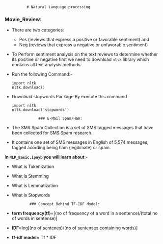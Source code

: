               # Natural Language processing
### Movie_Review:
- There are two categories:
  - Pos (reviews that express a positive or favorable sentiment) and
  - Neg (reviews that express a negative or unfavorable sentiment)
- To Perform sentiment analysis on the text reviews to determine whether its positive or negative first we need to download `nltk` library which contains all text analysis methods.
- Run the following Command:-

  `import nltk` <br/>
  `nltk.download()`

- Download stopwords Package By execute this command

   `import nltk`<br/>
   `nltk.download('stopwords')`

                  ### E-Mail Spam/Ham:
 - The SMS Spam Collection is a set of SMS tagged messages that have been collected for SMS Spam research.
 - It contains one set of SMS messages in English of 5,574 messages, tagged acording being ham (legitimate) or spam.<br/>

 **In `NLP_Basic.ipnyb` you will learn about**:-
- What is Tokenization
- What is Stemming
- What is Lemmatization
- What is Stopwords

              ### Concept Behind TF-IDF Model:
- **term frequency(tf)**=[(no of frequency of a word in a sentence)/(total no of words in sentense)]

- **IDF**=log[(no of sentenes)/(no of sentenses containing words)]

- **tf-idf model**= Tf * IDF
